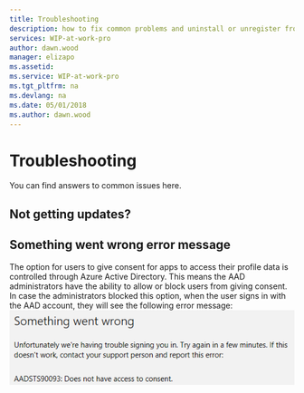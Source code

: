 ```yaml
---
title: Troubleshooting
description: how to fix common problems and uninstall or unregister from the Windows Insider Program
services: WIP-at-work-pro
author: dawn.wood
manager: elizapo
ms.assetid: 
ms.service: WIP-at-work-pro
ms.tgt_pltfrm: na
ms.devlang: na
ms.date: 05/01/2018
ms.author: dawn.wood
---
```


# Troubleshooting
You can find answers to common issues here. 

## Not getting updates?

## Something went wrong error message
The option for users to give consent for apps to access their profile data is controlled through Azure Active Directory. This means the AAD administrators have the ability to allow or block users from giving consent.
In case the administrators blocked this option, when the user signs in with the AAD account, they will see the following error message:
![alt text](images/waas-wipfb-aad-error.png "something went wrong")
